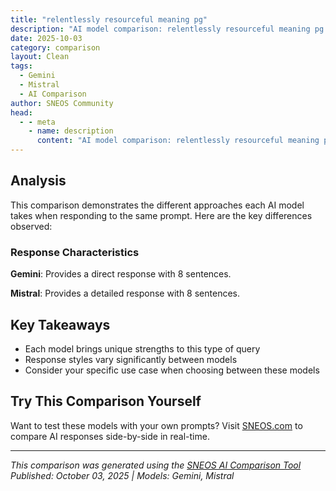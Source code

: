 ```yaml
---
title: "relentlessly resourceful meaning pg"
description: "AI model comparison: relentlessly resourceful meaning pg..."
date: 2025-10-03
category: comparison
layout: Clean
tags:
  - Gemini
  - Mistral
  - AI Comparison
author: SNEOS Community
head:
  - - meta
    - name: description
      content: "AI model comparison: relentlessly resourceful meaning pg..."
---
```


<ChatComparison
  title="relentlessly resourceful meaning pg"
  prompt="relentlessly resourceful meaning pg"
  :responses='{"Gemini": "\u0022Relentlessly resourceful\u0022 means someone who is extremely good at finding ways to solve problems, often using whatever resources are available, and they don\u0027t give up easily. They keep searching for solutions with persistence and determination.\n\nEssentially, they are:\n\n* **Persistent:** They don\u0027t quit when faced with obstacles.\n* **Creative:** They can think outside the box and find unconventional solutions.\n* **Adaptable:** They can use whatever is at hand to achieve their goals.\n* **Determined:** They are strongly motivated to find a solution.\n* **Resourceful:** They are good at finding and utilizing available resources.\n\nThe \u0022PG\u0022 probably implies that the example is suitable for all ages.", "Mistral": "The phrase \u0022relentlessly resourceful\u0022 describes someone who is extremely persistent and creative in finding solutions or achieving goals. Here\u0027s a breakdown:\n\n- **Relentlessly**: This means to be unyielding, persistent, or steadfast. It suggests that the person does not give up easily.\n- **Resourceful**: This means being able to find quick and clever ways to overcome difficulties. It implies creativity, adaptability, and the ability to make the most of available resources.\n\nSo, when combined, \u0022relentlessly resourceful\u0022 means someone who continuously and tirelessly finds innovative ways to solve problems, overcome obstacles, and achieve their objectives. This person doesn\u0027t let setbacks deter them and is always looking for new approaches and solutions.\n\nFor example, \u0022Despite facing numerous challenges, she remained relentlessly resourceful, always finding new ways to move forward.\u0022"}' 
  published-date="20:12"
/>

## Analysis

This comparison demonstrates the different approaches each AI model takes when responding to the same prompt. Here are the key differences observed:

### Response Characteristics

**Gemini**: Provides a direct response with 8 sentences. 

**Mistral**: Provides a detailed response with 8 sentences. 

## Key Takeaways

- Each model brings unique strengths to this type of query
- Response styles vary significantly between models
- Consider your specific use case when choosing between these models

## Try This Comparison Yourself

Want to test these models with your own prompts? Visit [SNEOS.com](https://sneos.com) to compare AI responses side-by-side in real-time.

---

*This comparison was generated using the [SNEOS AI Comparison Tool](https://sneos.com)*
*Published: October 03, 2025 | Models: Gemini, Mistral*
